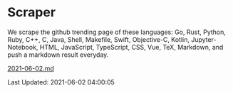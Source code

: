 # Scraper

We scrape the github trending page of these languages: Go, Rust, Python, Ruby, C++, C, Java, Shell, Makefile, Swift, Objective-C, Kotlin, Jupyter-Notebook, HTML, JavaScript, TypeScript, CSS, Vue, TeX, Markdown, and push a markdown result everyday.

[2021-06-02.md](https://github.com/yangwenmai/github-trending-backup/blob/master/2021-06-02.md)

Last Updated: 2021-06-02 04:00:05